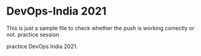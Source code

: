 # DevOps-India 2021

This is just a sample file to check whether the push is working correctly or not.
practice session

practice DevOps India 2021.
